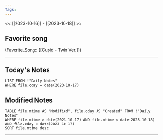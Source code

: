 ```yaml
---
Tags:
---
```

<< [[2023-10-16]] - [[2023-10-18]] >>
## Favorite song
(Favorite_Song:: [[Cupid - Twin Ver.]])

___
## Today's Notes
```dataview
LIST FROM !"Daily Notes"
WHERE file.cday = date(2023-10-17)
```
## Modified Notes
```dataview
TABLE file.mtime AS "Modified", file.cday AS "Created" FROM !"Daily Notes" 
WHERE file.mtime > date(2023-10-17) AND file.mtime < date(2023-10-18) AND file.cday < date(2023-10-17)
SORT file.mtime desc
```
___
